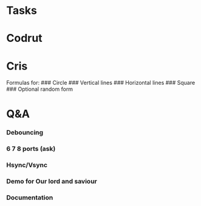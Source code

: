 # Tasks

# Codrut

# Cris
Formulas for:
	### Circle
	### Vertical lines
	### Horizontal lines
	### Square
	### Optional random form


# Q&A
### Debouncing
### 6 7 8 ports (ask)
### Hsync/Vsync
### Demo for Our lord and saviour
### Documentation
